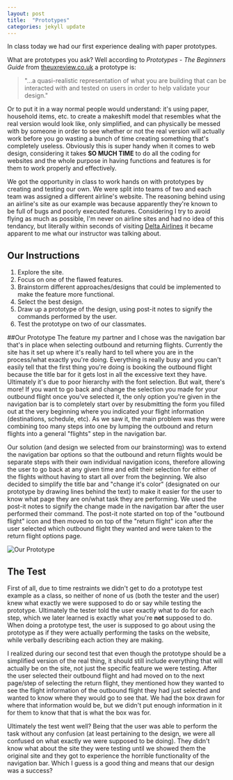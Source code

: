 ```yaml
---
layout: post
title:  "Prototypes"
categories: jekyll update
---
```


In class today we had our first experience dealing with paper prototypes. 

What are prototypes you ask? Well according to _Prototypes - The Beginners Guide_ from [theuxreview.co.uk](http://theuxreview.co.uk/prototypes-the-beginners-guide/) a prototype is:

>"...a quasi-realistic representation of what you are building that can be interacted with and tested on users in order to help validate your design."

Or to put it in a way normal people would understand: it's using paper, household items, etc. to create a makeshift model that resembles what the real version would look like, only simplified, and can physically be messed with by someone in order to see whether or not the real version will actually work before you go wasting a bunch of time creating something that's completely useless. Obviously this is super handy when it comes to web design, considering it takes **SO MUCH TIME** to do all the coding for websites and the whole purpose in having functions and features is for them to work properly and effectively.

We got the opportunity in class to work hands on with prototypes by creating and testing our own. We were split into teams of two and each team was assigned a different airline's website. The reasoning behind using an airline's site as our example was because apparently they're known to be full of bugs and poorly executed features. Considering I try to avoid flying as much as possible, I'm never on airline sites and had no idea of this tendancy, but literally within 
seconds of visiting [Delta Airlines](http://www.delta.com/) it became apparent to me what our instructor was talking about. 

## Our Instructions
1. Explore the site.
2. Focus on one of the flawed features.
3. Brainstorm different approaches/designs that could be implemented to make the feature more functional.
4. Select the best design.
5. Draw up a prototype of the design, using post-it notes to signify the commands performed by the user.
6. Test the prototype on two of our classmates.

##Our Prototype
The feature my partner and I chose was the navigation bar that's in place when selecting outbound and returning flights. Currently the site has it set up where it's really hard to tell where you are in the process/what exactly you're doing. Everything is really busy and you can't easily tell that the first thing you're doing is booking the outbound flight because the title bar for it gets lost in all the excessive text they have. Ultimately it's due to poor hierarchy with the font selection. But wait, there's more! If you want to go back and change the selection you made for your outbound flight once you've selected it, the only option you're given in the navigation bar is to completely start over by resubmitting the form you filled out at the very beginning where you indicated your flight information (destinations, schedule, etc). As we saw it, the main problem was they were combining too many steps into one by lumping the outbound and return flights into a general "flights" step in the navigation bar. 

Our solution (and design we selected from our brainstorming) was to extend the navigation bar options so that the outbound and return flights would be separate steps with their own individual navigation icons, therefore allowing the user to go back at any given time and edit their selection for either of the flights without having to start all over from the beginning. We also decided to simplify the title bar and "change it's color" (designated on our prototype by drawing lines behind the text) to make it easier for the user to know what page they are on/what task they are performing. We used the post-it notes to signify the change made in the navigation bar after the user performed their command. The post-it note started on top of the "outbound flight" icon and then moved to on top of the "return flight" icon after the user selected which outbound flight they wanted and were taken to the return flight options page.

![Our Prototype](https://scontent-iad3-1.xx.fbcdn.net/hphotos-xal1/v/t1.0-9/12074879_10205036037850842_509468841648701641_n.jpg?oh=e861295e0cd996fe171789d84b67d8f9&oe=56A9BBBB)

## The Test
First of all, due to time restraints we didn't get to do a prototype test example as a class, so neither of none of us (both the tester and the user) knew what exactly we were supposed to do or say while testing the prototype. Ultimately the tester told the user exactly what to do for each step, which we later learned is exactly what you're **not** supposed to do. When doing a prototype test, the user is supposed to go about using the prototype as if they were actually performing the tasks on the website, while verbally describing each action they are making. 

I realized during our second test that even though the prototype should be a simplified version of the real thing, it should still include everything that will actually be on the site, not just the specific feature we were testing. After the user selected their outbound flight and had moved on to the next page/step of selecting the return flight, they mentioned how they wanted to see the flight information of the outbound flight they had just selected and wanted to know where they would go to see that. We had the box drawn for where that information would be, but we didn't put enough information in it for them to know that that is what the box was for. 

Ultimately the test went well? Being that the user was able to perform the task without any confusion (at least pertaining to the design, we were all confused on what exactly we were supposed to be doing). They didn't know what about the site they were testing until we showed them the original site and they got to experience the horrible functionality of the navigation bar. Which I guess is a good thing and means that our design was a success?



